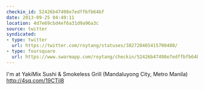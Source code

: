 ```yaml
---
checkin_id: 52426b47498e7edffbfb64bf
date: 2013-09-25 04:49:11
location: 4d7e69cbd4ef6a31d9a96a3c
source: twitter
syndicated:
- type: twitter
  url: https://twitter.com/roytang/statuses/382728465415700480/
- type: foursquare
  url: https://www.swarmapp.com/roytang/checkin/52426b47498e7edffbfb64bf
---
```


I'm at YakiMix Sushi &amp; Smokeless Grill (Mandaluyong City, Metro Manila) http://4sq.com/19CTil8